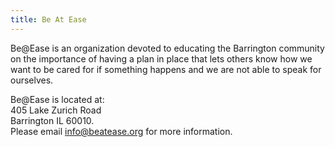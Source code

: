 ```yaml
---
title: Be At Ease
---
```

Be@Ease is an organization devoted to educating the Barrington community on the importance of having a plan in place that lets others know how we want to be cared for if something happens and we are not able to speak for ourselves.

Be@Ease is located at:
<br>405 Lake Zurich Road
<br>Barrington IL 60010.
<br>Please email info@beatease.org for more information.
